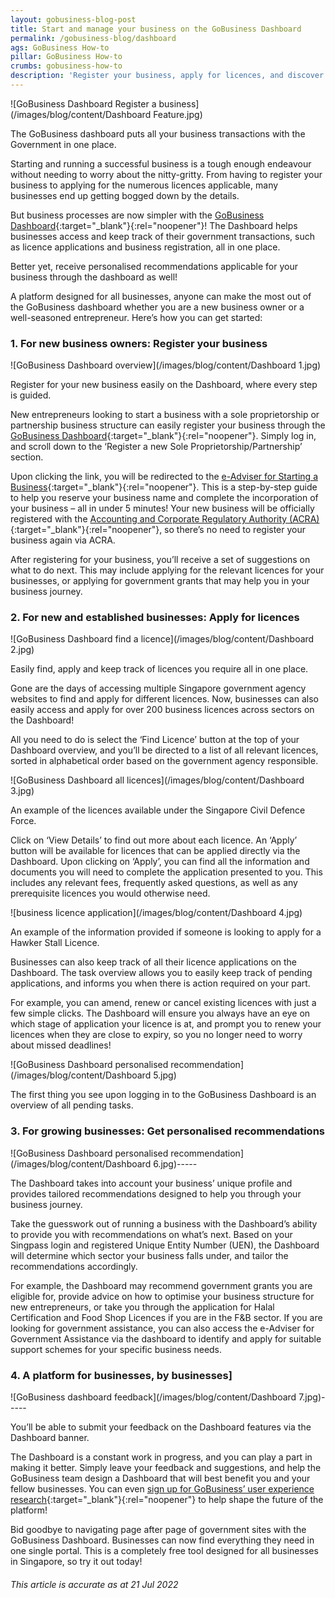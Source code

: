 ```yaml
---
layout: gobusiness-blog-post
title: Start and manage your business on the GoBusiness Dashboard
permalink: /gobusiness-blog/dashboard
ags: GoBusiness How-to
pillar: GoBusiness How-to
crumbs: gobusiness-how-to
description: 'Register your business, apply for licences, and discover government grants – all that and more on the GoBusiness Dashboard! This guide will show you how.' 
---
```


![GoBusiness Dashboard Register a business](/images/blog/content/Dashboard Feature.jpg)
<figcaption>The GoBusiness dashboard puts all your business transactions with the Government in one place.</figcaption>

Starting and running a successful business is a tough enough endeavour without needing to worry about the nitty-gritty. From having to register your business to applying for the numerous licences applicable, many businesses end up getting bogged down by the details.

But business processes are now simpler with the [GoBusiness Dashboard](https://dashboard.gobusiness.gov.sg/login){:target="_blank"}{:rel="noopener"}! The Dashboard helps businesses access and keep track of their government transactions, such as licence applications and business registration, all in one place.  

Better yet, receive personalised recommendations applicable for your business through the dashboard as well! 

A platform designed for all businesses, anyone can make the most out of the GoBusiness dashboard whether you are a new business owner or a well-seasoned entrepreneur. Here’s how you can get started:  

### 1. For new business owners: Register your business

![GoBusiness Dashboard overview](/images/blog/content/Dashboard 1.jpg)
<figcaption>Register for your new business easily on the Dashboard, where every step is guided.</figcaption>

New entrepreneurs looking to start a business with a sole proprietorship or partnership business structure can easily register your business through the [GoBusiness Dashboard](https://dashboard.gobusiness.gov.sg/login){:target="_blank"}{:rel="noopener"}. Simply log in, and scroll down to the ‘Register a new Sole Proprietorship/Partnership’ section. 

Upon clicking the link, you will be redirected to the [e-Adviser for Starting a Business](https://eadviser.gobusiness.gov.sg/startabusiness){:target="_blank"}{:rel="noopener"}. This is a step-by-step guide to help you reserve your business name and complete the incorporation of your business – all in under 5 minutes! Your new business will be officially registered with the [Accounting and Corporate Regulatory Authority (ACRA)](http://acra.gov.sg){:target="_blank"}{:rel="noopener"}, so there’s no need to register your business again via ACRA. 

After registering for your business, you’ll receive a set of suggestions on what to do next. This may include applying for the relevant licences for your businesses, or applying for government grants that may help you in your business journey. 

### 2. For new and established businesses: Apply for licences

![GoBusiness Dashboard find a licence](/images/blog/content/Dashboard 2.jpg)
<figcaption>Easily find, apply and keep track of licences you require all in one place.</figcaption>

Gone are the days of accessing multiple Singapore government agency websites to find and apply for different licences. Now, businesses can also easily access and apply for over 200 business licences across sectors on the Dashboard! 

All you need to do is select the ‘Find Licence’ button at the top of your Dashboard overview, and you’ll be directed to a list of all relevant licences, sorted in alphabetical order based on the government agency responsible.

![GoBusiness Dashboard all licences](/images/blog/content/Dashboard 3.jpg)
<figcaption>An example of the licences available under the Singapore Civil Defence Force.</figcaption>

Click on ‘View Details’ to find out more about each licence. An ‘Apply’ button will be available for licences that can be applied directly via the Dashboard. Upon clicking on ‘Apply’, you can find all the information and documents you will need to complete the application presented to you. This includes any relevant fees, frequently asked questions, as well as any prerequisite licences you would otherwise need.

![business licence application](/images/blog/content/Dashboard 4.jpg)
<figcaption>An example of the information provided if someone is looking to apply for a Hawker Stall Licence.</figcaption>

Businesses can also keep track of all their licence applications on the Dashboard. The task overview allows you to easily keep track of pending applications, and informs you when there is action required on your part.

For example, you can amend, renew or cancel existing licences with just a few simple clicks. The Dashboard will ensure you always have an eye on which stage of application your licence is at, and prompt you to renew your licences when they are close to expiry, so you no longer need to worry about missed deadlines! 

![GoBusiness Dashboard personalised recommendation](/images/blog/content/Dashboard 5.jpg)
<figcaption>The first thing you see upon logging in to the GoBusiness Dashboard is an overview of all pending tasks.</figcaption>

### 3. For growing businesses: Get personalised recommendations

![GoBusiness Dashboard personalised recommendation](/images/blog/content/Dashboard 6.jpg)-----
<figcaption>The Dashboard takes into account your business’ unique profile and provides tailored recommendations designed to help you through your business journey.</figcaption>

Take the guesswork out of running a business with the Dashboard’s ability to provide you with recommendations on what’s next. Based on your Singpass login and registered Unique Entity Number (UEN),  the Dashboard will determine which sector your business falls under, and tailor the recommendations accordingly. 

For example, the Dashboard may recommend government grants you are eligible for, provide advice on how to optimise your business structure for new entrepreneurs, or take you through the application for Halal Certification and Food Shop Licences if you are in the F&B sector. If you are looking for government assistance, you can also access the e-Adviser for Government Assistance via the dashboard to identify and apply for suitable support schemes for your specific business needs.

### 4. A platform for businesses, by businesses]

![GoBusiness dashboard feedback](/images/blog/content/Dashboard 7.jpg)-----
<figcaption>You’ll be able to submit your feedback on the Dashboard features via the Dashboard banner.</figcaption>

The Dashboard is a constant work in progress, and you can play a part in making it better. Simply leave your feedback and suggestions, and help the GoBusiness team design a Dashboard that will best benefit you and your fellow businesses. You can even [sign up for GoBusiness’ user experience research](https://go.gov.sg/joinresearch/?src=blog){:target="_blank"}{:rel="noopener"} to help shape the future of the platform! 

Bid goodbye to navigating page after page of government sites with the GoBusiness Dashboard. Businesses can now find everything they need in one single portal. This is a completely free tool designed for all businesses in Singapore, so try it out today! 

###### This article is accurate as at 21 Jul 2022

